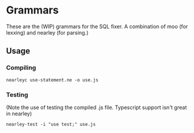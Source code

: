 # Grammars

These are the (WIP) grammars for the SQL fixer.
A combination of moo (for lexxing) and nearley (for parsing.)

## Usage

### Compiling

```
nearleyc use-statement.ne -o use.js
```

### Testing

(Note the use of testing the compiled .js file. Typescript support isn't great
in nearley)
```
nearley-test -i "use test;" use.js
```
